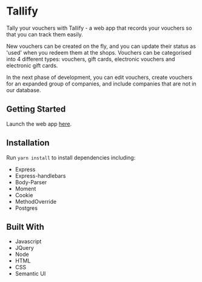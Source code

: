 # Tallify
Tally your vouchers with Tallify - a web app that records your vouchers so that you can track them easily. 

New vouchers can be created on the fly, and you can update their status as 'used' when you redeem them at the shops. Vouchers can be categorised into 4 different types: vouchers, gift cards, electronic vouchers and electronic gift cards.

In the next phase of development, you can edit vouchers, create vouchers for an expanded group of companies, and include companies that are not in our database.

## Getting Started
Launch the web app [here](https://intense-refuge-69440.herokuapp.com/).

## Installation

Run `yarn install` to install dependencies including:

* Express
* Express-handlebars
* Body-Parser
* Moment
* Cookie
* MethodOverride
* Postgres

## Built With

* Javascript
* JQuery
* Node
* HTML
* CSS
* Semantic UI


